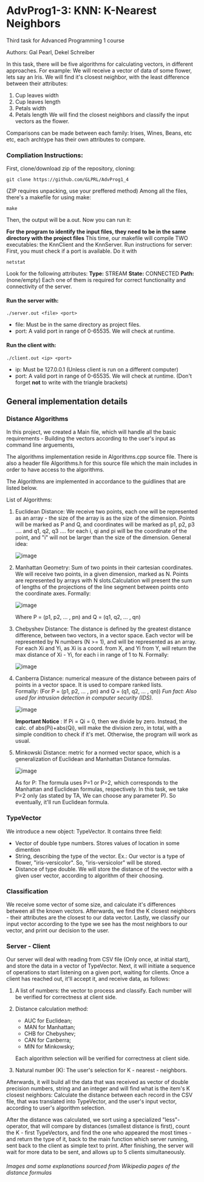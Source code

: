 # AdvProg1-3: KNN: K-Nearest Neighbors
Third task for Advanced Programming 1 course

Authors:
Gal Pearl,
Dekel Schreiber

In this task, there will be five algorithms for calculating vectors, in different approaches.
For example:
We will receive a vector of data of some flower, lets say an Iris. We will find it's closest neighbor, with the least difference between their
attributes:
1) Cup leaves width
2) Cup leaves length
3) Petals width
4) Petals length
We will find the closest neighbors and classify the input vectors as the flower.

Comparisons can be made between each family: Irises, Wines, Beans, etc etc, each archtype has their own attributes to compare.

### Compliation Instructions:
First, clone/download zip of the repository, 
cloning:
```
git clone https://github.com/GLPRL/AdvProg1_4
```
(ZIP requires unpacking, use your preffered method)
Among all the files, there's a makefile for using make:

```
make
```
Then, the output will be a.out. Now you can run it:

**For the program to identify the input files, they need to be in the same directory with the project files**
This time, our makefile will compile TWO executables: the KnnClient and the KnnServer.
Run instructions for server:
First, you must check if a port is available. Do it with 
```
netstat
```
Look for the following attributes:
**Type:** STREAM
**State:** CONNECTED
**Path:** (none/empty)
Each one of them is required for correct functionality and connectivity of the server.
#### Run the server with:
```
./server.out <file> <port>
```
- file: Must be in the same directory as project files.
- port: A valid port in range of 0-65535. We will check at runtime.

#### Run the client with:
```
./client.out <ip> <port>
```
- ip: Must be 127.0.0.1 (Unless client is run on a different computer)
- port: A valid port in range of 0-65535. We will check at runtime.
   (Don't forget **not** to write with the triangle brackets)

## General implementation details
### Distance Algorithms

In this project, we created a Main file, which will handle all the basic requirements -
Building the vectors according to the user's input as command line arguements, 

The algorithms implementation reside in Algorithms.cpp source file. There is also a header file Algorithms.h for this source file which the main includes in order to have access to the algorithms.

The Algorithms are implemented in accordance to the guidlines that are listed below.

List of Algorithms:

1) Euclidean Distance: We receive two points, each one will be represented as an array - the size of the array is as the size of the dimension.
   Points will be marked as P and Q, and coordinates will be marked as p1, p2, p3 .... and q1, q2, q3 .... for each i, qi and pi will be the coordinate of the
   point, and "i" will not be larger than the size of the dimension. General idea:
   
   ![image](https://user-images.githubusercontent.com/116657293/201177857-87b63e5f-3d96-40c0-8830-92bd56ce6340.png)
   
2) Manhattan Geometry: Sum of two points in their cartesian coordinates. We will receive two points, in a given dimension, marked as N.
   Points are represented by arrays with N slots.Calculation will present the sum of lengths of the projections of the line segment between points onto the coordinate      axes. Formally:
   
   ![image](https://user-images.githubusercontent.com/116657293/201179543-c6ef7476-f613-4903-acb6-cb0a0cbf0a75.png)
   
   Where P = (p1, p2, ... , pn) and Q = (q1, q2, ... , qn)
   
3) Chebyshev Distance: The distance is defined by the greatest distance difference, between two vectors, in a vector space.
   Each vector will be represented by N numbers (N >= 1), and will be represented as an array. For each Xi and Yi, as Xi is a coord. from X, and Yi from Y,
   will return the max distance of Xi - Yi, for each i in range of 1 to N. Formally:
   
   ![image](https://user-images.githubusercontent.com/116657293/201183032-e4f08c81-3ece-415a-b3d4-25ccf5729271.png)
   
4) Canberra Distance: numerical measure of the distance between pairs of points in a vector space. It is used to compare ranked lists.         
   Formally: (For P = (p1, p2, ... , pn) and Q = (q1, q2, ... , qn))
   *Fun fact: Also used for intrusion detection in computer security (IDS).*
   
   ![image](https://user-images.githubusercontent.com/116657293/201183812-5c097577-4977-4eff-a4cc-c545d3817105.png)

   **Important Notice** : If Pi = Qi = 0, then we divide by zero. Instead, the calc. of abs(Pi)+abs(Qi), will make the division
   zero, in total, with a simple condition to check if it's met. Otherwise, the program will work as usual.

5) Minkowski Distance: metric for a normed vector space, which is a generalization of Euclidean and Manhattan Distance formulas.

   ![image](https://user-images.githubusercontent.com/116657293/201184801-bcb3d888-f0a9-4b54-8b15-e9f8aa8c3509.png)

      As for P: The formula uses P=1 or P=2, which corresponds to the Manhattan and Euclidean formulas, respectively.
      In this task, we take P=2 only (as stated by TA, We can choose any parameter P). So eventually, it'll run Euclidean formula.
      
### TypeVector
We introduce a new object: TypeVector.
It contains three field:
   - Vector of double type numbers. Stores values of location in some dimention
   - String, describing the type of the vector. Ex.: Our vector is a type of flower, "iris-versicolor". So, "iris-versicolor" will be stored.
   - Distance of type double. We will store the distance of the vector with a given user vector, according to algorithm of their choosing.
### Classification
We receive some vector of some size, and calculate it's differences between all the known vectors.
Afterwards, we find the K closest neighbors - their attributes are the closest to our data vector.
Lastly, we classify our input vector according to the type we see has the most neighbors to our vector,
and print our decision to the user.
   
### Server - Client
Our server will deal with reading from CSV file (Only once, at initial start), and store the data in a vector of TypeVector.
Next, it will initiate a sequence of operations to start listening on a given port, waiting for clients.
Once a client has reached out, it'll accept it, and receive data, as follows:
1) A list of numbers: the vector to process and classify. Each number will be verified for correctness at client side.
2) Distance calculation method: 
   
   - AUC for Euclidean;
   - MAN for Manhattan;
   - CHB for Chebyshev;
   - CAN for Canberra;
   - MIN for Minkowsky;
   
   Each algorithm selection will be verified for correctness at client side.
   
3) Natural number (K): The user's selection for K - nearest - neighbors.

Afterwards, it will build all the data that was received as vector of double precision numbers, string and an integer
and will find what is the item's K closest neighbors: Calculate the distance between each record in the CSV file, that was translated
into TypeVector, and the user's input vector, according to user's algorithm selection.
   
After the distance was calculated, we sort using a specialized "less"-operator, that will compare by distances (smallest distance is first),
count the K - first TypeVectors, and find the one who appeared the most times - and return the type of it, back to the main function which server
running, sent back to the client as simple text to print.
After finishing, the server will wait for more data to be sent, and allows up to 5 clients simultaneously.
   
###### Images and some explanations sourced from Wikipedia pages of the distance formulas
